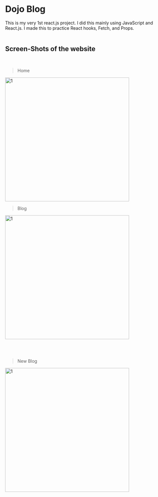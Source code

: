 # Dojo Blog

This is my very 1st react.js project. I did this mainly using JavaScript and React.js. I made this to practice React hooks, Fetch, and Props. <br> <br>

## Screen-Shots of the website 
<br>

> Home 
<img width="400" alt="1" src="https://github.com/Imasha-Senadheera/dojo-blog/assets/121493197/63bfcbcf-e1b7-4ece-8043-d54fe6ec42ff" >

> Blog
<img width="400" alt="1" src="https://github.com/Imasha-Senadheera/dojo-blog/assets/121493197/ec84c38d-0a29-4e0f-96d8-7865627a198e" >

<br> <br>
> New Blog 
<img width="400" alt="1" src="https://github.com/Imasha-Senadheera/dojo-blog/assets/121493197/603c0081-8ade-40fb-a353-07e917797c0c" >


